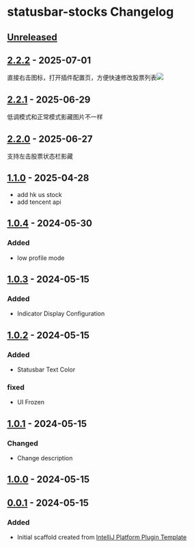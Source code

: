<!-- Keep a Changelog guide -> https://keepachangelog.com -->

# statusbar-stocks Changelog

## [Unreleased]

## [2.2.2] - 2025-07-01

直接右击图标，打开插件配置页，方便快速修改股票列表![](https://github.com/user-attachments/assets/5227074e-6b4d-4bc7-b0c1-3abea0b35ba1)

## [2.2.1] - 2025-06-29

低调模式和正常模式影藏图片不一样

## [2.2.0] - 2025-06-27

支持左击股票状态栏影藏

## [1.1.0] - 2025-04-28

- add hk us stock
- add tencent api

## [1.0.4] - 2024-05-30

### Added

- low profile mode

## [1.0.3] - 2024-05-15

### Added

- Indicator Display Configuration

## [1.0.2] - 2024-05-15

### Added

- Statusbar Text Color

### fixed

- UI Frozen

## [1.0.1] - 2024-05-15

### Changed

- Change description

## [1.0.0] - 2024-05-15

## [0.0.1] - 2024-05-15

### Added

- Initial scaffold created from [IntelliJ Platform Plugin Template](https://github.com/JetBrains/intellij-platform-plugin-template)

[Unreleased]: https://github.com/hms58/statusbar-stocks-plus/compare/v2.2.2...HEAD
[2.2.2]: https://github.com/hms58/statusbar-stocks-plus/compare/v2.2.1...v2.2.2
[2.2.1]: https://github.com/hms58/statusbar-stocks-plus/compare/v2.2.0...v2.2.1
[2.2.0]: https://github.com/hms58/statusbar-stocks-plus/compare/v1.1.0...v2.2.0
[1.1.0]: https://github.com/hms58/statusbar-stocks-plus/compare/v1.0.4...v1.1.0
[1.0.4]: https://github.com/hms58/statusbar-stocks-plus/compare/v1.0.3...v1.0.4
[1.0.3]: https://github.com/xiaohundun/statusbar-stocks/compare/v1.0.2...v1.0.3
[1.0.2]: https://github.com/xiaohundun/statusbar-stocks/compare/v1.0.0...v1.0.2
[1.0.1]: https://github.com/xiaohundun/statusbar-stocks/compare/v1.0.0...v1.0.1
[1.0.0]: https://github.com/xiaohundun/statusbar-stocks/compare/v0.0.1...v1.0.0
[0.0.1]: https://github.com/xiaohundun/statusbar-stocks/commits/v0.0.1
